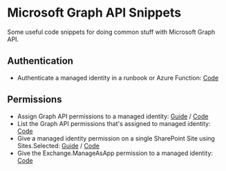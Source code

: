 # Microsoft Graph API Snippets
Some useful code snippets for doing common stuff with Microsoft Graph API.

## Authentication
- Authenticate a managed identity in a runbook or Azure Function: [Code](authenticate-managed-identity-in-runbook.ps1)

## Permissions
- Assign Graph API permissions to a managed identity: [Guide](graph-api-permission-to-managed-identity.md) / [Code](graph-api-permission-to-managed-identity.ps1)
- List the Graph API permissions that's assigned to managed identity:  [Code](list-managed-identity-graph-permissions.ps1)
- Give a managed identity permission on a single SharePoint Site using Sites.Selected: [Guide](graph-sites-selected.md) / [Code](sites-selected-managed-identity.ps1)
- Give the Exchange.ManageAsApp permission to a managed identity: [Code](exchangeonlinemanagement-managed-identity.ps1)
